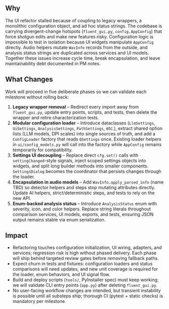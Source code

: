 ## Why
The UI refactor stalled because of coupling to legacy wrappers, a monolithic configuration object, and ad hoc status strings. The codebase is carrying divergent-change hotspots (`fluent_gui.py`, `config.AppConfig`) that force shotgun edits and make new features risky. Configuration logic is impossible to test in isolation because UI widgets manipulate `AppConfig` directly. Audio helpers mutate `WavInfo` records from the outside, and analysis status strings are duplicated across services and UI models. Together these issues increase cycle time, break encapsulation, and leave maintainability debt documented in PM notes.

## What Changes
Work will proceed in five deliberate phases so we can validate each milestone without rolling back:

1. **Legacy wrapper removal** – Redirect every import away from `fluent_gui.py`, update entry points, scripts, and tests, then delete the wrapper and retire characterization tests.
2. **Modular configuration loader** – Introduce dataclasses (`LlmSettings`, `UiSettings`, `AnalysisSettings`, `PathSettings`, etc.), extract shared option lists (LLM models, DPI scales) into single sources of truth, and add a `ConfigLoader` factory that reads `QSettings` once. Existing loader helpers in `ui/config_models.py` will call into the factory while `AppConfig` remains temporarily for compatibility.
3. **Settings UI decoupling** – Replace direct `cfg.set()` calls with `settingChanged`-style signals, inject scoped settings objects into widgets, and split long builder methods into smaller components. `SettingsDialog` becomes the coordinator that persists changes through the loader.
4. **Encapsulation in audio models** – Add `WavInfo.apply_parsed_info` (name TBD) so detector helpers and steps stop mutating attributes directly. Update AI helpers, strict/deterministic steps, and tests to rely on the new API.
5. **Enum-backed analysis status** – Introduce `AnalysisStatus` enum with severity, icon, and color helpers. Replace string literals throughout comparison services, UI models, exports, and tests, ensuring JSON output remains stable via enum serialization.

## Impact
- Refactoring touches configuration initialization, UI wiring, adapters, and services; regression risk is high without phased delivery. Each phase will ship behind targeted review gates before removing fallback paths.
- Expect churn in tests and fixtures: configuration loaders and status comparisons will need updates, and new unit coverage is required for the loader, enum behaviors, and UI signal flow.
- Build and deploy scripts (`tools/`, PyInstaller spec) must keep working; we will validate CLI entry points (`app.py`) after deleting `fluent_gui.py`.
- No user-facing workflow changes are intended, but transient instability is possible until all substeps ship; thorough CI (pytest + static checks) is mandatory per milestone.
